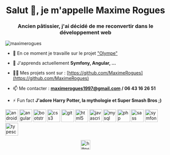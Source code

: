 <h1 align="center">Salut 👋, je m'appelle Maxime Rogues</h1>
<h3 align="center">Ancien pâtissier, j'ai décidé de me reconvertir dans le développement web</h3>

<p align="left"> <img src="https://komarev.com/ghpvc/?username=maximerogues" alt="maximerogues" /> </p>

- 🔭 En ce moment je travaille sur le projet ["Olympe"](https://github.com/MaximeRogues/Olympe)

- 🌱 J'apprends actuellement **Symfony, Angular, ...**

- 👨‍💻 Mes projets sont sur : [https://github.com/MaximeRogues](https://github.com/MaximeRogues)

- 📫 Me contacter : **maximerogues1997@gmail.com / 06 43 16 26 51**

- ⚡ Fun fact **J'adore Harry Potter, la mythologie et Super Smash Bros ;)**

<p align="left"><img src="https://devicons.github.io/devicon/devicon.git/icons/android/android-original-wordmark.svg" alt="android" width="40" height="40"/> <img src="https://devicons.github.io/devicon/devicon.git/icons/angularjs/angularjs-original.svg" alt="angularjs" width="40" height="40"/> <img src="https://devicons.github.io/devicon/devicon.git/icons/bootstrap/bootstrap-plain.svg" alt="bootstrap" width="40" height="40"/> <img src="https://devicons.github.io/devicon/devicon.git/icons/css3/css3-original-wordmark.svg" alt="css3" width="40" height="40"/> <img src="https://www.vectorlogo.zone/logos/git-scm/git-scm-icon.svg" alt="git" width="40" height="40"/> <img src="https://devicons.github.io/devicon/devicon.git/icons/html5/html5-original-wordmark.svg" alt="html5" width="40" height="40"/> <img src="https://devicons.github.io/devicon/devicon.git/icons/javascript/javascript-original.svg" alt="javascript" width="40" height="40"/> <img src="https://devicons.github.io/devicon/devicon.git/icons/mysql/mysql-original-wordmark.svg" alt="mysql" width="40" height="40"/> <img src="https://devicons.github.io/devicon/devicon.git/icons/php/php-original.svg" alt="php" width="40" height="40"/> <img src="https://devicons.github.io/devicon/devicon.git/icons/sass/sass-original.svg" alt="sass" width="40" height="40"/> <img src="https://symfony.com/logos/symfony_black_03.svg" alt="symfony" width="40" height="40"/> <img src="https://devicons.github.io/devicon/devicon.git/icons/typescript/typescript-original.svg" alt="typescript" width="40" height="40"/></p><p align="center">
<a href="https://linkedin.com/in/https://www.linkedin.com/in/maxime-rogues-0b402a192/" target="blank"><img align="center" src="https://cdn.jsdelivr.net/npm/simple-icons@3.0.1/icons/linkedin.svg" alt="https://www.linkedin.com/in/maxime-rogues-0b402a192/" height="30" width="30" /></a>
</p>
